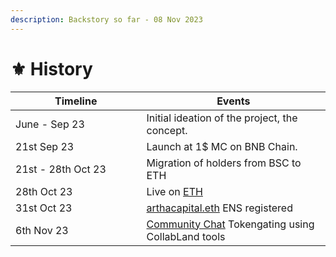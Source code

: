 ```yaml
---
description: Backstory so far - 08 Nov 2023
---
```


# ⚜ History

<table><thead><tr><th width="193.5">Timeline</th><th>Events</th></tr></thead><tbody><tr><td>June - Sep 23</td><td>Initial ideation of the project, the concept.</td></tr><tr><td>21st Sep 23</td><td>Launch at 1$ MC on BNB Chain. </td></tr><tr><td>21st - 28th Oct 23 </td><td>Migration of holders from BSC to ETH</td></tr><tr><td>28th Oct 23</td><td>Live on <a href="https://www.dextools.io/app/en/ether/pair-explorer/0x6a01e3804559271edc14c18f185c55f57d919be5">ETH</a></td></tr><tr><td>31st Oct 23</td><td><a href="https://app.ens.domains/arthacapital.eth">arthacapital.eth</a> ENS registered</td></tr><tr><td>6th Nov 23</td><td><a href="https://t.me/ArthaDao">Community Chat</a> Tokengating using CollabLand tools</td></tr></tbody></table>

